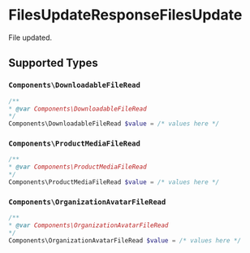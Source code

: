 # FilesUpdateResponseFilesUpdate

File updated.


## Supported Types

### `Components\DownloadableFileRead`

```php
/**
* @var Components\DownloadableFileRead
*/
Components\DownloadableFileRead $value = /* values here */
```

### `Components\ProductMediaFileRead`

```php
/**
* @var Components\ProductMediaFileRead
*/
Components\ProductMediaFileRead $value = /* values here */
```

### `Components\OrganizationAvatarFileRead`

```php
/**
* @var Components\OrganizationAvatarFileRead
*/
Components\OrganizationAvatarFileRead $value = /* values here */
```

